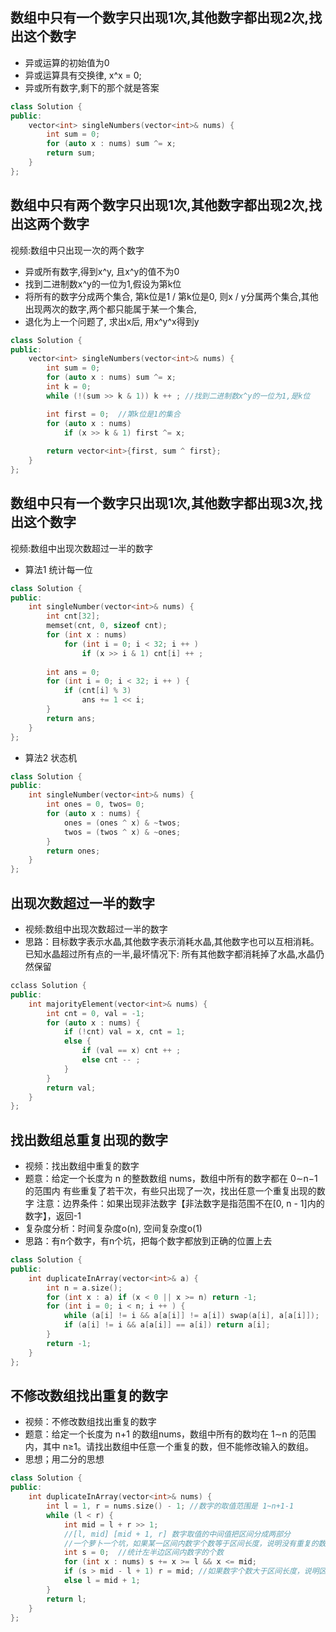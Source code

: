 
## 数组中只有一个数字只出现1次,其他数字都出现2次,找出这个数字
- 异或运算的初始值为0
- 异或运算具有交换律, x^x = 0;
- 异或所有数字,剩下的那个就是答案
```c++
class Solution {
public:
    vector<int> singleNumbers(vector<int>& nums) {
        int sum = 0;
        for (auto x : nums) sum ^= x;
        return sum;
    }
};
```

## 数组中只有两个数字只出现1次,其他数字都出现2次,找出这两个数字
视频:数组中只出现一次的两个数字
- 异或所有数字,得到x^y, 且x^y的值不为0
- 找到二进制数x^y的一位为1,假设为第k位
- 将所有的数字分成两个集合, 第k位是1 / 第k位是0, 则x / y分属两个集合,其他出现两次的数字,两个都只能属于某一个集合,
- 退化为上一个问题了, 求出x后, 用x^y^x得到y
```c++
class Solution {
public:
    vector<int> singleNumbers(vector<int>& nums) {
        int sum = 0;
        for (auto x : nums) sum ^= x;
        int k = 0;
        while (!(sum >> k & 1)) k ++ ; //找到二进制数x^y的一位为1,是k位

        int first = 0;  //第k位是1的集合
        for (auto x : nums)
            if (x >> k & 1) first ^= x;
        
        return vector<int>{first, sum ^ first};
    }
};
```

## 数组中只有一个数字只出现1次,其他数字都出现3次,找出这个数字
视频:数组中出现次数超过一半的数字
- 算法1 统计每一位
```c++
class Solution {
public:
    int singleNumber(vector<int>& nums) {
        int cnt[32];
        memset(cnt, 0, sizeof cnt);
        for (int x : nums)
            for (int i = 0; i < 32; i ++ )
                if (x >> i & 1) cnt[i] ++ ;
        
        int ans = 0;
        for (int i = 0; i < 32; i ++ ) {
            if (cnt[i] % 3) 
                ans += 1 << i;
        }
        return ans;
    }
};
```
- 算法2 状态机
```c++
class Solution {
public:
    int singleNumber(vector<int>& nums) {
        int ones = 0, twos= 0;
        for (auto x : nums) {
            ones = (ones ^ x) & ~twos;
            twos = (twos ^ x) & ~ones;
        }
        return ones;
    }
};
```

## 出现次数超过一半的数字
- 视频:数组中出现次数超过一半的数字
- 思路：目标数字表示水晶,其他数字表示消耗水晶,其他数字也可以互相消耗。已知水晶超过所有点的一半,最坏情况下: 所有其他数字都消耗掉了水晶,水晶仍然保留
```c++
cclass Solution {
public:
    int majorityElement(vector<int>& nums) {
        int cnt = 0, val = -1;
        for (auto x : nums) {
            if (!cnt) val = x, cnt = 1;
            else {
                if (val == x) cnt ++ ;
                else cnt -- ;
            }
        }
        return val;
    }
};
```


## 找出数组总重复出现的数字
- 视频：找出数组中重复的数字
- 题意：给定一个长度为 n 的整数数组 nums，数组中所有的数字都在 0∼n−1 的范围内
有些重复了若干次，有些只出现了一次，找出任意一个重复出现的数字
注意：边界条件：如果出现非法数字【非法数字是指范围不在[0, n - 1]内的数字】，返回-1
- 复杂度分析：时间复杂度o(n), 空间复杂度o(1)
- 思路：有n个数字，有n个坑，把每个数字都放到正确的位置上去
```c++
class Solution {
public:
    int duplicateInArray(vector<int>& a) {
        int n = a.size();
        for (int x : a) if (x < 0 || x >= n) return -1;
        for (int i = 0; i < n; i ++ ) {
            while (a[i] != i && a[a[i]] != a[i]) swap(a[i], a[a[i]]);
            if (a[i] != i && a[a[i]] == a[i]) return a[i];
        }
        return -1;    
    }
};
```

## 不修改数组找出重复的数字
- 视频：不修改数组找出重复的数字
- 题意：给定一个长度为 n+1 的数组nums，数组中所有的数均在 1∼n 的范围内，其中 n≥1。请找出数组中任意一个重复的数，但不能修改输入的数组。
- 思想；用二分的思想
```c++
class Solution {
public:
    int duplicateInArray(vector<int>& nums) {
        int l = 1, r = nums.size() - 1; //数字的取值范围是 1~n+1-1
        while (l < r) {
            int mid = l + r >> 1; 
            //[l, mid] [mid + 1, r] 数字取值的中间值把区间分成两部分
            //一个萝卜一个坑，如果某一区间内数字个数等于区间长度，说明没有重复的数字
            int s = 0;  //统计左半边区间内数字的个数
            for (int x : nums) s += x >= l && x <= mid;
            if (s > mid - l + 1) r = mid; //如果数字个数大于区间长度，说明区间内有重复的数字，答案就在该区间内，做二分
            else l = mid + 1;
        }
        return l;
    }
};
```